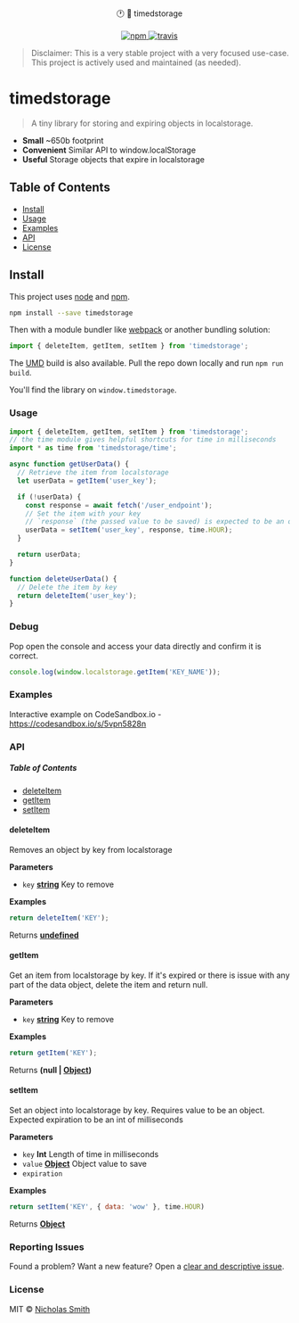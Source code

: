 <p align="center">
  🕐 📁 timedstorage
  <br/>
  <br/>
  <a href="https://www.npmjs.org/package/timedstorage">
    <img src="https://img.shields.io/npm/v/timedstorage.svg?style=flat" alt="npm">
  </a>
  <a href="https://travis-ci.org/fuhton/timedstorage">
    <img src="https://travis-ci.org/fuhton/timedstorage.svg?branch=master" alt="travis">
  </a>
</p>

> Disclaimer: This is a very stable project with a very focused use-case. This project is actively used and maintained (as needed).

# timedstorage

> A tiny library for storing and expiring objects in localstorage.

- **Small** ~650b footprint
- **Convenient** Similar API to window.localStorage
- **Useful** Storage objects that expire in localstorage

## Table of Contents

- [Install](#install)
- [Usage](#usage)
- [Examples](#examples)
- [API](#api)
- [License](#license)

## Install

This project uses [node](http://nodejs.org) and [npm](https://npmjs.com).

```sh
npm install --save timedstorage
```

Then with a module bundler like [webpack](https://webpack.js.org) or another bundling solution:

```js
import { deleteItem, getItem, setItem } from 'timedstorage';
```

The [UMD](https://github.com/umdjs/umd) build is also available. Pull the repo down locally and run `npm run build`.

You'll find the library on `window.timedstorage`.

### Usage

```js
import { deleteItem, getItem, setItem } from 'timedstorage';
// the time module gives helpful shortcuts for time in milliseconds
import * as time from 'timedstorage/time';

async function getUserData() {
  // Retrieve the item from localstorage
  let userData = getItem('user_key');

  if (!userData) {
    const response = await fetch('/user_endpoint');
    // Set the item with your key
    // `response` (the passed value to be saved) is expected to be an object
    userData = setItem('user_key', response, time.HOUR);
  }

  return userData;
}

function deleteUserData() {
  // Delete the item by key
  return deleteItem('user_key');
}
```

### Debug

Pop open the console and access your data directly and confirm it is correct.

```js
console.log(window.localstorage.getItem('KEY_NAME'));
```

### Examples

Interactive example on CodeSandbox.io - <https://codesandbox.io/s/5vpn5828n>

### API

<!-- Generated by documentation.js. Update this documentation by updating the source code. -->

##### Table of Contents

- [deleteItem](#deleteitem)
- [getItem](#getitem)
- [setItem](#setitem)

#### deleteItem

Removes an object by key from localstorage

**Parameters**

- `key` **[string](https://developer.mozilla.org/docs/Web/JavaScript/Reference/Global_Objects/String)** Key to remove

**Examples**

```javascript
return deleteItem('KEY');
```

Returns **[undefined](https://developer.mozilla.org/docs/Web/JavaScript/Reference/Global_Objects/undefined)**

#### getItem

Get an item from localstorage by key. If it's expired or there is issue with any part of the
data object, delete the item and return null.

**Parameters**

- `key` **[string](https://developer.mozilla.org/docs/Web/JavaScript/Reference/Global_Objects/String)** Key to remove

**Examples**

```javascript
return getItem('KEY');
```

Returns **(null | [Object](https://developer.mozilla.org/docs/Web/JavaScript/Reference/Global_Objects/Object))**

#### setItem

Set an object into localstorage by key. Requires value to be an object. Expected expiration to
be an int of milliseconds

**Parameters**

- `key` **Int** Length of time in milliseconds
- `value` **[Object](https://developer.mozilla.org/docs/Web/JavaScript/Reference/Global_Objects/Object)** Object value to save
- `expiration`

**Examples**

```javascript
return setItem('KEY', { data: 'wow' }, time.HOUR)
```

Returns **[Object](https://developer.mozilla.org/docs/Web/JavaScript/Reference/Global_Objects/Object)**

### Reporting Issues

Found a problem? Want a new feature? Open a [clear and descriptive issue](../../issues/new).

### License

MIT © [Nicholas Smith](https://fuhton.com)
